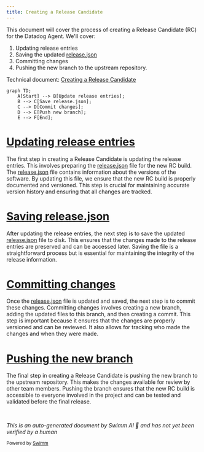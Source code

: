 ```yaml
---
title: Creating a Release Candidate
---
```

This document will cover the process of creating a Release Candidate (RC) for the Datadog Agent. We'll cover:

1. Updating release entries
2. Saving the updated <SwmPath>[release.json](release.json)</SwmPath>
3. Committing changes
4. Pushing the new branch to the upstream repository.

Technical document: <SwmLink doc-title="Creating a Release Candidate">[Creating a Release Candidate](/.swm/creating-a-release-candidate.ugwxf0hx.sw.md)</SwmLink>

```mermaid
graph TD;
    A[Start] --> B[Update release entries];
    B --> C[Save release.json];
    C --> D[Commit changes];
    D --> E[Push new branch];
    E --> F[End];
```

# [Updating release entries](https://app.swimm.io/repos/Z2l0aHViJTNBJTNBZGF0YWRvZy1hZ2VudCUzQSUzQVN3aW1tLURlbW8=/docs/ugwxf0hx#updating-release-entries)

The first step in creating a Release Candidate is updating the release entries. This involves preparing the <SwmPath>[release.json](release.json)</SwmPath> file for the new RC build. The <SwmPath>[release.json](release.json)</SwmPath> file contains information about the versions of the software. By updating this file, we ensure that the new RC build is properly documented and versioned. This step is crucial for maintaining accurate version history and ensuring that all changes are tracked.

# [Saving release.json](https://app.swimm.io/repos/Z2l0aHViJTNBJTNBZGF0YWRvZy1hZ2VudCUzQSUzQVN3aW1tLURlbW8=/docs/ugwxf0hx#saving-releasejson)

After updating the release entries, the next step is to save the updated <SwmPath>[release.json](release.json)</SwmPath> file to disk. This ensures that the changes made to the release entries are preserved and can be accessed later. Saving the file is a straightforward process but is essential for maintaining the integrity of the release information.

# [Committing changes](https://app.swimm.io/repos/Z2l0aHViJTNBJTNBZGF0YWRvZy1hZ2VudCUzQSUzQVN3aW1tLURlbW8=/docs/ugwxf0hx#committing-changes)

Once the <SwmPath>[release.json](release.json)</SwmPath> file is updated and saved, the next step is to commit these changes. Committing changes involves creating a new branch, adding the updated files to this branch, and then creating a commit. This step is important because it ensures that the changes are properly versioned and can be reviewed. It also allows for tracking who made the changes and when they were made.

# [Pushing the new branch](https://app.swimm.io/repos/Z2l0aHViJTNBJTNBZGF0YWRvZy1hZ2VudCUzQSUzQVN3aW1tLURlbW8=/docs/ugwxf0hx#pushing-the-new-branch)

The final step in creating a Release Candidate is pushing the new branch to the upstream repository. This makes the changes available for review by other team members. Pushing the branch ensures that the new RC build is accessible to everyone involved in the project and can be tested and validated before the final release.

&nbsp;

*This is an auto-generated document by Swimm AI 🌊 and has not yet been verified by a human*

<SwmMeta version="3.0.0" repo-id="Z2l0aHViJTNBJTNBZGF0YWRvZy1hZ2VudCUzQSUzQVN3aW1tLURlbW8=" repo-name="datadog-agent"><sup>Powered by [Swimm](/)</sup></SwmMeta>
